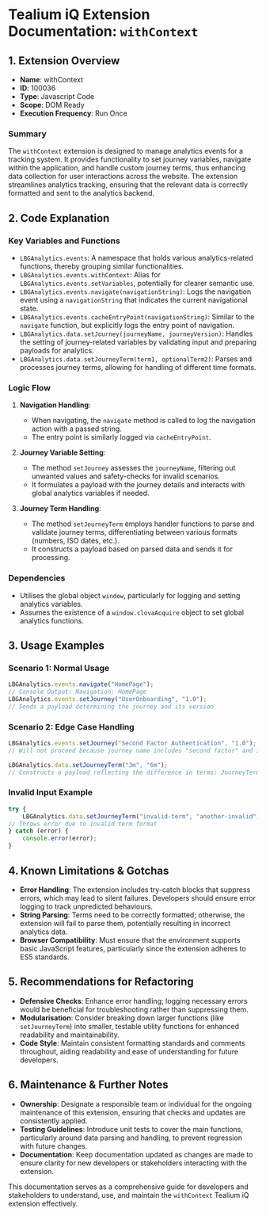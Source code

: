 # Tealium iQ Extension Documentation: `withContext`

## 1. Extension Overview
- **Name**: withContext
- **ID**: 100036
- **Type**: Javascript Code
- **Scope**: DOM Ready
- **Execution Frequency**: Run Once

### Summary
The `withContext` extension is designed to manage analytics events for a tracking system. It provides functionality to set journey variables, navigate within the application, and handle custom journey terms, thus enhancing data collection for user interactions across the website. The extension streamlines analytics tracking, ensuring that the relevant data is correctly formatted and sent to the analytics backend.

## 2. Code Explanation

### Key Variables and Functions
- `LBGAnalytics.events`: A namespace that holds various analytics-related functions, thereby grouping similar functionalities.
- `LBGAnalytics.events.withContext`: Alias for `LBGAnalytics.events.setVariables`, potentially for clearer semantic use.
- `LBGAnalytics.events.navigate(navigationString)`: Logs the navigation event using a `navigationString` that indicates the current navigational state.
- `LBGAnalytics.events.cacheEntryPoint(navigationString)`: Similar to the `navigate` function, but explicitly logs the entry point of navigation.
- `LBGAnalytics.data.setJourney(journeyName, journeyVersion)`: Handles the setting of journey-related variables by validating input and preparing payloads for analytics.
- `LBGAnalytics.data.setJourneyTerm(term1, optionalTerm2)`: Parses and processes journey terms, allowing for handling of different time formats.

### Logic Flow
1. **Navigation Handling**:
   - When navigating, the `navigate` method is called to log the navigation action with a passed string.
   - The entry point is similarly logged via `cacheEntryPoint`.

2. **Journey Variable Setting**:
   - The method `setJourney` assesses the `journeyName`, filtering out unwanted values and safety-checks for invalid scenarios.
   - It formulates a payload with the journey details and interacts with global analytics variables if needed.

3. **Journey Term Handling**:
   - The method `setJourneyTerm` employs handler functions to parse and validate journey terms, differentiating between various formats (numbers, ISO dates, etc.).
   - It constructs a payload based on parsed data and sends it for processing.

### Dependencies
- Utilises the global object `window`, particularly for logging and setting analytics variables. 
- Assumes the existence of a `window.clovaAcquire` object to set global analytics functions.

## 3. Usage Examples

### Scenario 1: Normal Usage
```javascript
LBGAnalytics.events.navigate("HomePage");
// Console Output: Navigation: HomePage
LBGAnalytics.events.setJourney("UserOnboarding", "1.0");
// Sends a payload determining the journey and its version
```

### Scenario 2: Edge Case Handling
```javascript
LBGAnalytics.events.setJourney("Second Factor Authentication", "1.0");
// Will not proceed because journey name includes "second factor" and is filtered out
```
```javascript
LBGAnalytics.data.setJourneyTerm("3m", "6m");
// Constructs a payload reflecting the difference in terms: JourneyTermRaw: "monthstring: 3m - 6m"
```

### Invalid Input Example
```javascript
try {
    LBGAnalytics.data.setJourneyTerm("invalid-term", "another-invalid");
// Throws error due to invalid term format
} catch (error) {
    console.error(error);
}
```

## 4. Known Limitations & Gotchas
- **Error Handling**: The extension includes try-catch blocks that suppress errors, which may lead to silent failures. Developers should ensure error logging to track unpredicted behaviours.
- **String Parsing**: Terms need to be correctly formatted; otherwise, the extension will fail to parse them, potentially resulting in incorrect analytics data.
- **Browser Compatibility**: Must ensure that the environment supports basic JavaScript features, particularly since the extension adheres to ES5 standards.

## 5. Recommendations for Refactoring
- **Defensive Checks**: Enhance error handling; logging necessary errors would be beneficial for troubleshooting rather than suppressing them.
- **Modularisation**: Consider breaking down larger functions (like `setJourneyTerm`) into smaller, testable utility functions for enhanced readability and maintainability.
- **Code Style**: Maintain consistent formatting standards and comments throughout, aiding readability and ease of understanding for future developers.

## 6. Maintenance & Further Notes
- **Ownership**: Designate a responsible team or individual for the ongoing maintenance of this extension, ensuring that checks and updates are consistently applied.
- **Testing Guidelines**: Introduce unit tests to cover the main functions, particularly around data parsing and handling, to prevent regression with future changes.
- **Documentation**: Keep documentation updated as changes are made to ensure clarity for new developers or stakeholders interacting with the extension.

This documentation serves as a comprehensive guide for developers and stakeholders to understand, use, and maintain the `withContext` Tealium iQ extension effectively.